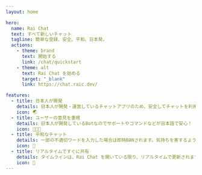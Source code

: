 ```yaml
---
layout: home

hero:
  name: Rai Chat
  text: すべて新しいチャット
  tagline: 簡単な登録、安全、平和、日本発。
  actions:
    - theme: brand
      text: 開始する
      link: /chat/quickstart
    - theme: alt
      text: Rai Chat を始める
      target: "_blank"
      link: https://chat.raic.dev/

features:
  - title: 日本人が開発
    details: 日本人が開発・運営しているチャットアプリのため、安全してチャットを利用することができます。もちろん、サポート・アプリもすべて日本語でできています。
    icon: 🌏
  - title: ユーザーの意見を重視
    details: 日本人が開発しているBotなのでサポートやコマンドなどが日本語で安心！
    icon: 🧑‍🤝‍🧑
  - title: 平和なチャット
    details: 一部の不適切ワードを入力した場合は即時BANされます。気持ちを害するような言葉は許可されていません。また、運営による監視も頻繁にされています。
    icon: 🚩
  - title: リアルタイムですぐに共有
    details: タイムラインは、Rai Chat を開いている限り、リアルタイムで更新されます。画像、動画、テキストなどをリアルタイムで共有できます。他のものもリアルタイムで更新できるように今後なります。
    icon: 🔄
---
```

